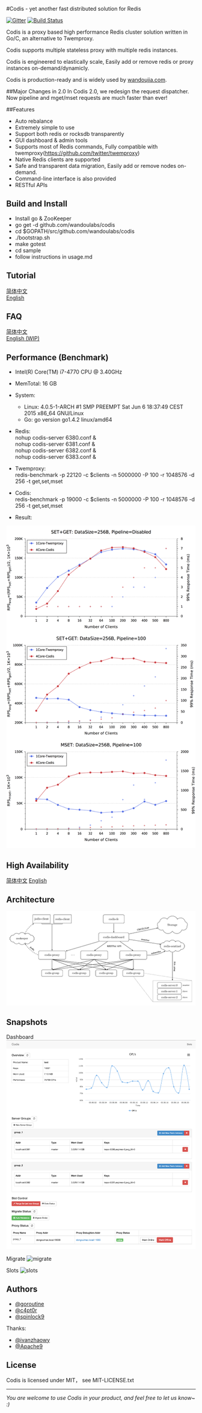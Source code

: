 #Codis - yet another fast distributed solution for Redis

[![Gitter](https://badges.gitter.im/Join%20Chat.svg)](https://gitter.im/wandoulabs/codis?utm_source=badge&utm_medium=badge&utm_campaign=pr-badge&utm_content=badge)
[![Build Status](https://travis-ci.org/wandoulabs/codis.svg)](https://travis-ci.org/wandoulabs/codis)

Codis is a proxy based high performance Redis cluster solution written in Go/C, an alternative to Twemproxy.

Codis supports multiple stateless proxy with multiple redis instances.

Codis is engineered to elastically scale, Easily add or remove redis or proxy instances on-demand/dynamicly.

Codis is production-ready and is widely used by [wandoujia.com](http://wandoujia.com).

##Major Changes in 2.0
In Codis 2.0, we redesign the request dispatcher. Now pipeline and mget/mset requests are much faster than ever!

##Features
* Auto rebalance
* Extremely simple to use 
* Support both redis or rocksdb transparently
* GUI dashboard & admin tools 
* Supports most of Redis commands, Fully compatible with twemproxy(https://github.com/twitter/twemproxy)
* Native Redis clients are supported
* Safe and transparent data migration, Easily add or remove nodes on-demand.
* Command-line interface is also provided
* RESTful APIs

## Build and Install

* Install go & ZooKeeper
* go get -d github.com/wandoulabs/codis
* cd $GOPATH/src/github.com/wandoulabs/codis
* ./bootstrap.sh
* make gotest
* cd sample
* follow instructions in usage.md

## Tutorial

[简体中文](https://github.com/wandoulabs/codis/blob/master/doc/tutorial_zh.md)  
[English](https://github.com/wandoulabs/codis/blob/master/doc/tutorial_en.md)

## FAQ

[简体中文](https://github.com/wandoulabs/codis/blob/master/doc/FAQ_zh.md)  
[English (WIP) ](https://github.com/wandoulabs/codis/blob/master/doc/FAQ_en.md)

## Performance (Benchmark)
+ Intel(R) Core(TM) i7-4770 CPU @ 3.40GHz
+ MemTotal: 16 GB
+ System:
  - Linux: 4.0.5-1-ARCH #1 SMP PREEMPT Sat Jun 6 18:37:49 CEST 2015 x86_64 GNU/Linux
  - Go: go version go1.4.2 linux/amd64
+ Redis:  
    nohup codis-server 6380.conf &  
    nohup codis-server 6381.conf &  
    nohup codis-server 6382.conf &  
    nohup codis-server 6383.conf &  

+ Twemproxy:  
    redis-benchmark -p 22120 -c $clients -n 5000000 -P 100 -r 1048576 -d 256 -t get,set,mset
  
+ Codis:  
    redis-benchmark -p 19000 -c $clients -n 5000000 -P 100 -r 1048576 -d 256 -t get,set,mset

+ Result:

![main](doc/bench/bench.png)

## High Availability

[简体中文](https://github.com/wandoulabs/codis/blob/master/doc/tutorial_zh.md#ha) 
[English](https://github.com/wandoulabs/codis/blob/master/doc/tutorial_en.md#ha) 

## Architecture

![architecture](doc/pictures/architecture.png)

## Snapshots

Dashboard
![main](doc/pictures/snapshot.png)

Migrate
![migrate](doc/pictures/snapshot_migrate.png)

Slots
![slots](doc/pictures/slots.png)

## Authors

* [@goroutine](https://github.com/ngaut)
* [@c4pt0r](https://github.com/c4pt0r)
* [@spinlock9](https://github.com/spinlock)

Thanks:

* [@ivanzhaowy](https://github.com/ivanzhaowy)
* [@Apache9](https://github.com/apache9)

## License

Codis is licensed under MIT， see MIT-LICENSE.txt

-------------
*You are welcome to use Codis in your product, and feel free to let us know~ :)*
